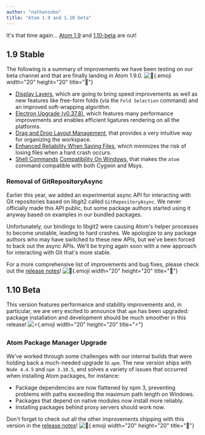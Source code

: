 ```yaml
---
author: "nathansobo"
title: "Atom 1.9 and 1.10 beta"
---
```


It's that time again… [Atom 1.9](https://atom.io/) and [1.10-beta](https://atom.io/beta) are out!

<!--more-->

## 1.9 Stable

The following is a summary of improvements we have been testing on our beta channel and that are finally landing in Atom 1.9.0. ![:rocket:](https://github.githubassets.com/images/icons/emoji/unicode/1f680.png){.emoji width="20" height="20" title=":rocket:"}

- [Display Layers](https://github.com/atom/text-buffer/pull/149), which are going to bring speed improvements as well as new features like free-form folds (via the `Fold Selection` command) and an improved soft-wrapping algorithm.
- [Electron Upgrade (v0.37.8)](https://github.com/atom/atom/pull/11474), which features many performance improvements and enables efficient ligatures rendering on all the platforms.
- [Drag and Drop Layout Management](https://github.com/atom/tabs/pull/252), that provides a very intuitive way for organizing the workspace.
- [Enhanced Reliability When Saving Files](https://github.com/atom/atom/pull/11828), which minimizes the risk of losing files when a hard crash occurs.
- [Shell Commands](https://github.com/atom/atom/pull/11762) [Compatibility On Windows](https://github.com/atom/atom/pull/11833), that makes the `atom` command compatible with both Cygwin and Msys.

### Removal of GitRepositoryAsync

Earlier this year, we added an experimental async API for interacting with Git repositories based on libgit2 called `GitRepositoryAsync`. We never officially made this API public, but some package authors started using it anyway based on examples in our bundled packages.

Unfortunately, our bindings to libgit2 were causing Atom's helper processes to become unstable, leading to hard crashes. We apologize to any package authors who may have switched to these new APIs, but we've been forced to back out the async APIs. We'll be trying again soon with a new approach for interacting with Git that's more stable.

For a more comprehensive list of improvements and bug fixes, please check out the [release notes](https://github.com/atom/atom/releases/tag/v1.9.0)! ![:memo:](https://github.githubassets.com/images/icons/emoji/unicode/1f4dd.png){.emoji width="20" height="20" title=":memo:"}

## 1.10 Beta

This version features performance and stability improvements and, in particular, we are very excited to announce that `apm` has been upgraded: package installation and development should be much smoother in this release! ![:zap:](https://github.githubassets.com/images/icons/emoji/unicode/26a1.png){.emoji width="20" height="20" title=":zap:"}

### Atom Package Manager Upgrade

We've worked through some challenges with our internal builds that were holding back a much-needed upgrade to `apm`. The new version ships with `Node 4.4.5` and `npm 3.10.5`, and solves a variety of issues that occurred when installing Atom packages, for instance:

- Package dependencies are now flattened by npm 3, preventing problems with paths exceeding the maximum path length on Windows.
- Packages that depend on native modules now install more reliably.
- Installing packages behind proxy servers should work now.

Don't forget to check out all the other improvements shipping with this version in the [release notes](https://github.com/atom/atom/releases/tag/v1.10.0-beta0)! ![:memo:](https://github.githubassets.com/images/icons/emoji/unicode/1f4dd.png){.emoji width="20" height="20" title=":memo:"}
